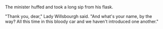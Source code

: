 The minister huffed and took a long sip from his flask.

"Thank you, dear," Lady Willsbourgh said. "And what's your name, by the way? All this time in this bloody car and we haven't introduced one another."
